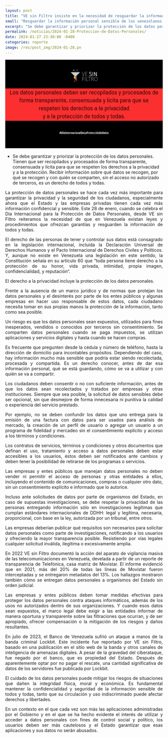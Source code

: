 ```yaml
---
layout: post
title: "VE sin Filtro insiste en la necesidad de resguardar la información sensible de los venezolanos"
small: "Resguardar la información personal sensible de los venezolanos es una necesidad"
excerpt: "Se debe garantizar y priorizar la protección de los datos personales. Tienen que ser recopilados y procesados de forma transparente, consensuada y lícita para que se respeten los derechos a la privacidad y a la protección."
permalink: /noticias/2024-01-28-Proteccion-de-Datos-Personales/
date: 2024-01-27 23:30:00 -0400
categories: reporte
image: /res/post_img/2024-01-28.pn
---
```

![](/res/post_img/2024-01-28.png)
* Se debe garantizar y priorizar la protección de los datos personales. Tienen que ser recopilados y procesados de forma transparente, consensuada y lícita para que se respeten los derechos a la privacidad y a la protección. Recibir información sobre qué datos se recogen, por qué se recogen y con quién se comparten, sin el acceso no autorizado de terceros, es un derecho de todos y todas.

<p style="text-align: justify;">La protección de datos personales se hace cada vez más importante para garantizar la privacidad y la seguridad de los ciudadanos, especialmente ahora que el Estado y las empresas privadas tienen cada vez más información confidencial y sensible. Este 28 de enero, cuando se celebra el Día Internacional para la Protección de Datos Personales, desde VE sin Filtro reiteramos la necesidad de que en Venezuela existan leyes y procedimientos que ofrezcan garantías y resguarden la información de todos y todas.</p>

<p style="text-align: justify;">El derecho de las personas de tener y controlar sus datos está consagrado en la legislación internacional, incluida la Declaración Universal de Derechos Humanos y el Pacto Internacional de Derechos Civiles y Políticos. Y, aunque no existe en Venezuela una legislación en este sentido, la Constitución señala en su artículo 60 que “toda persona tiene derecho a la protección de su honor, vida privada, intimidad, propia imagen, confidencialidad, y reputación“.</p>

<p style="text-align: justify;">El derecho a la privacidad incluye la protección de los datos personales.</p>

<p style="text-align: justify;">Frente a la ausencia de un marco jurídico y de normas que protejan los datos personales y el desinterés por parte de los entes públicos y algunas empresas en hacer uso responsable de estos datos, cada ciudadano necesita tomar en sus propias manos la protección de la información, tanto como sea posible.</p>

<p style="text-align: justify;">Un riesgo es que los datos personales sean expuestos, utilizados para fines inesperados, vendidos o conocidos por terceros sin consentimiento. Se comparten datos personales cuando se paga impuestos,  se utilizan aplicaciones y servicios digitales y hasta cuando se hacen  compras.</p>

<p style="text-align: justify;">Es frecuente que pregunten desde la cédula y número de teléfono, hasta la dirección de domicilio para incontables propósitos. Dependiendo del caso, hay información mucho más sensible que podría estar siendo recolectada, procesada y compartida. Es un derecho conocer, antes de dar esa información personal, qué se está guardando, cómo se va a utilizar y con quién se va a compartir.</p>

<p style="text-align: justify;">Los ciudadanos deben consentir o no con suficiente información, antes de que los datos sean recolectados y tratados por empresas y otras instituciones. Siempre que sea posible, la solicitud de datos sensibles debe ser opcional, sin que desmejore de forma innecesaria ni punitiva la calidad o experiencia del servicio prestado.</p>

<p style="text-align: justify;">Por ejemplo, no se deben confundir los datos que uno entrega para la emisión de una factura con datos para ser usados para análisis de mercado, la creación de un perfil de usuario o agregar un usuario a un programa de fidelidad y mercadeo sin el consentimiento explícito y acceso a los términos y condiciones.</p>

<p style="text-align: justify;">Los contratos de servicios, términos y condiciones y  otros documentos que definan el uso, tratamiento y acceso a datos personales deben estar accesibles a los usuarios, éstos deben ser notificados ante cambios y deben tener la posibilidad de retirarse de los programas o servicios.</p>

<p style="text-align: justify;">Las empresas y entes públicos que manejan datos personales no deben vender ni permitir el acceso de personas y otras entidades a ellos, incluyendo el contenido de comunicaciones, compras o cualquier otro dato, sin un consentimiento explícito e informado que lo autorice.</p>

<p style="text-align: justify;">Incluso ante solicitudes de datos por parte de organismos del Estado, en caso de supuestas investigaciones, se debe respetar la privacidad de las personas entregando información sólo en investigaciones legítimas que cumplan estándares internacionales de DDHH: legal y legítima, necesaria, proporcional, con base en la ley, autorizada por un tribunal, entre otros.</p>

<p style="text-align: justify;">Las empresas deberían publicar qué requisitos son necesarios para solicitar datos personales como parte de investigaciones, notificando a los usuarios y ofreciendo la mayor transparencia posible. Resistiendo por vías legales cualquier solicitud inválida, ilegítima o excesivamente amplia.</p>

<p style="text-align: justify;">En 2022 VE sin Filtro documentó la acción del aparato de vigilancia masiva de las telecomunicaciones en Venezuela, develada a partir de un reporte de transparencia de Telefónica, casa matriz de Movistar. El informe evidenció que en 2021, más del 20% de todas las líneas de Movistar fueron interceptadas y se entregaron metadatos del 13%. Los hallazgos mostraron también cómo se entregan datos personales a organismos del Estado sin orden judicial.</p>

<p style="text-align: justify;">Las empresas y entes públicos deben tomar medidas efectivas para proteger los datos personales contra ataques informáticos, además de los usos no autorizados dentro de sus organizaciones. Y cuando esos datos sean expuestos, el marco legal debe exigir a las entidades informar de manera oportuna y transparente sobre las filtraciones que ocurran, y de ser apropiado, ofrecer compensación o la mitigación de los riesgos y daños resultantes.</p>

<p style="text-align: justify;">En julio de 2023, el Banco de Venezuela sufrió un ataque a manos de la banda criminal Lockbit. Este incidente fue reportado por VE sin Filtro, basado en una publicación en el sitio web de la banda y otros  canales de inteligencia de amenazas digitales. A pesar de la gravedad del ciberataque, fue negado por el banco, que es propiedad del Estado. Después de aparentemente optar por no pagar el rescate, una cantidad significativa de datos de los servidores fue publicada por Lockbit.</p>

<p style="text-align: justify;">El cuidado de los datos personales puede mitigar los riesgos de situaciones que dañen la integridad física, moral y económica. Es fundamental mantener la confidencialidad y seguridad de la información sensible de todos y todas, tanto que su circulación y uso indiscriminado puede afectar derechos y libertades.</p>

<p style="text-align: justify;">En un contexto en el que cada vez son más las aplicaciones administradas por el Gobierno y en el que se ha hecho evidente el interés de utilizar y acceder a datos personales con fines de control social y político, los usuarios deben ser más cautelosos y el Estado garantizar que esas aplicaciones y sus datos no serán abusados.</p>
